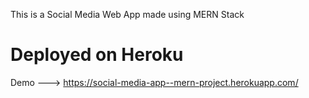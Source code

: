 This is a Social Media Web App made using MERN Stack



# Deployed on Heroku
Demo ---> https://social-media-app--mern-project.herokuapp.com/
